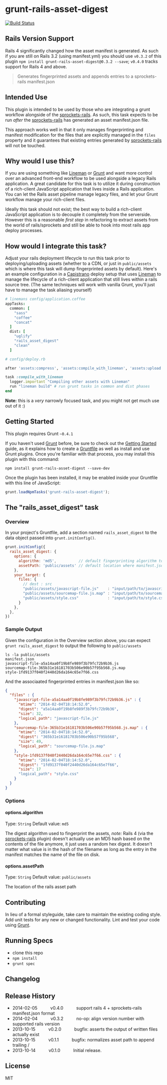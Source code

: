 # grunt-rails-asset-digest

[![Build Status](https://travis-ci.org/davemo/grunt-rails-asset-digest.png?branch=master)](https://travis-ci.org/davemo/grunt-rails-asset-digest)


## Rails Version Support

Rails 4 significantly changed how the asset manifest is generated. As such if you are still on Rails 3.2 (using manifest.yml) you should use `v0.3.2` of this plugin `npm install grunt-rails-asset-digest@0.3.2 --save`; `v0.4.0` tracks support for Rails 4 and above.

> Generates fingerprinted assets and appends entries to a sprockets-rails manifest.json

## Intended Use

This plugin is intended to be used by those who are integrating a grunt workflow alongside of the [sprockets-rails](https://github.com/rails/sprockets-rails). As such, this task expects to be run _after_ the [sprockets-rails](https://github.com/rails/sprockets-rails) has generated an asset manifest.json file.

This approach works well in that it only manages fingerprinting and manifest modification for the files that are explicitly managed in the `files` property and it guarantees that existing entries generated by [sprockets-rails](https://github.com/rails/sprockets-rails) will not be touched.

## Why would I use this?

If you are using something like [Lineman](http://www.linemanjs.com) or [Grunt](http://www.gruntjs.com) and want more control over an advanced front-end workflow to be used alongside a legacy Rails application. A great candidate for this task is to utilize it during construction of a rich-client JavaScript application that lives inside a Rails application. You can let the Rails asset pipeline manage legacy files, and let your Grunt workflow manage your rich-client files.

Ideally this task should not exist; the best way to build a rich-client JavaScript application is to decouple it completely from the serverside. However this is a reasonable _first step_ in refactoring to extract assets from the world of rails/sprockets and still be able to hook into most rails app deploy processes.

## How would I integrate this task?

Adjust your rails deployment lifecycle to run this task prior to deploying/uploading assets (whether to a CDN, or just in `public/assets` which is where this task will dump fingerprinted assets by default). Here's an example configuration in a [Capistrano](https://github.com/capistrano/capistrano) deploy setup that uses [Lineman](http://www.linemanjs.com) to manage the lifecycle of a rich-client application that still lives within a rails source tree. (The same techniques will work with vanilla Grunt, you'll just have to manage the task aliasing yourself)

```coffeescript
# linemans config/application.coffee
appTasks:
  common: [
    "sass"
    "coffee"
    "concat"
  ]
  dist: [
    "uglify"
    "rails_asset_digest"
    "clean"
  ]
```

```ruby
# config/deploy.rb

after 'assets:compress', 'assets:compile_with_lineman', 'assets:upload'

task :compile_with_lineman
  logger.important "Compiling other assets with Lineman"
  run "lineman build" # run grunt tasks in common and dist phases
end
```

**Note:** this is a _very_ narrowly focused task, and you might not get much use out of it :)

## Getting Started
This plugin requires Grunt `~0.4.1`

If you haven't used [Grunt](http://gruntjs.com/) before, be sure to check out the [Getting Started](http://gruntjs.com/getting-started) guide, as it explains how to create a [Gruntfile](http://gruntjs.com/sample-gruntfile) as well as install and use Grunt plugins. Once you're familiar with that process, you may install this plugin with this command:

```shell
npm install grunt-rails-asset-digest --save-dev
```

Once the plugin has been installed, it may be enabled inside your Gruntfile with this line of JavaScript:

```js
grunt.loadNpmTasks('grunt-rails-asset-digest');
```

## The "rails_asset_digest" task

### Overview
In your project's Gruntfile, add a section named `rails_asset_digest` to the data object passed into `grunt.initConfig()`.

```js
grunt.initConfig({
  rails_asset_digest: {
    options: {
      algorithm: 'md5',          // default fingerprinting algorithm to use
      assetPath: 'public/assets' // default location where manifest.json lives
    },
    your_target: {
      files: {
        // dest : src
        "public/assets/javascript-file.js"    : "input/path/to/javascript-file.js",
        "public/assets/sourcemap-file.js.map" : "input/path/to/sourcemap-file.js.map",
        "public/assets/style.css"             : "input/path/to/style.css"
      }
    },
  },
})
```

### Sample Output

Given the configuration in the Overview section above, you can expect `grunt rails_asset_digest` to output the following to `public/assets`

```shell
ls -la public/assets
manifest.json
javascript-file-a5a14aa0f19b8fe989f3b79fc72b9b36.js
sourcemap-file-365b31e16181703b506e90b57f95b568.js.map
style-1fd9137f040f2440d26da164c65e7f66.css
```

And the associaated fingerprinted entries in manifest.json like so:

```json
{
  "files" : {
    "javascript-file-a5a14aa0f19b8fe989f3b79fc72b9b36.js" : {
      "mtime": "2014-02-04T18:14:52.0",
      "digest": "a5a14aa0f19b8fe989f3b79fc72b9b36",
      "size": 32,
      "logical_path": "javascript-file.js"
    },
    "sourcemap-file-365b31e16181703b506e90b57f95b568.js.map" : {
      "mtime": "2014-02-04T18:14:52.0",
      "digest": "365b31e16181703b506e90b57f95b568",
      "size": 49,
      "logical_path": "sourcemap-file.js.map"
    },
    "style-1fd9137f040f2440d26da164c65e7f66.css" : {
      "mtime": "2014-02-04T18:14:52.0",
      "digest": "1fd9137f040f2440d26da164c65e7f66",
      "size": 17
      "logical_path": "style.css"
    }
  }
}
```

### Options

#### options.algorithm
Type: `String`
Default value: `md5`

The digest algorithm used to fingerprint the assets, *note:* Rails 4 (via the [sprockets-rails](https://github.com/rails/sprockets-rails) plugin) doesn't actually use an MD5 hash based on the contents of the file anymore, it just uses a random hex digest. It doesn't matter what value is in the hash of the filename as long as the entry in the manifest matches the name of the file on disk.

#### options.assetPath
Type: `String`
Default value: `public/assets`

The location of the rails asset path

## Contributing
In lieu of a formal styleguide, take care to maintain the existing coding style. Add unit tests for any new or changed functionality. Lint and test your code using [Grunt](http://gruntjs.com/).

## Running Specs

* clone this repo
* `npm install`
* `grunt spec`

## Changelog

## Release History

 * 2014-02-05   v0.4.0   support rails 4 + sprockets-rails manifest.json format
 * 2014-02-04   v0.3.2   no-op: align version number with supported rails version
 * 2013-10-15   v0.2.0   bugfix: asserts the output of written files actually exist
 * 2013-10-15   v0.1.1   bugfix: normalizes asset path to append trailing /
 * 2013-10-14   v0.1.0   Initial release.

## License

MIT

